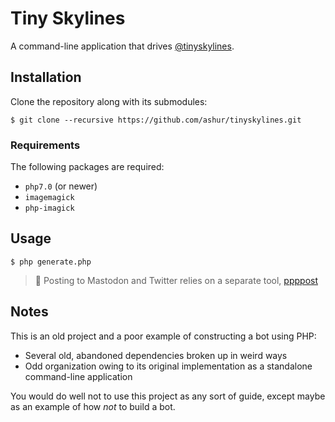 # Tiny Skylines

A command-line application that drives [@tinyskylines](https://twitter.com/tinyskylines).

## Installation

Clone the repository along with its submodules:

```
$ git clone --recursive https://github.com/ashur/tinyskylines.git
```

### Requirements

The following packages are required:

- `php7.0` (or newer)
- `imagemagick`
- `php-imagick`

## Usage

```
$ php generate.php
```

> 👻 Posting to Mastodon and Twitter relies on a separate tool, [ppppost](https://github.com/ashur/ppppost)

## Notes

This is an old project and a poor example of constructing a bot using PHP:

- Several old, abandoned dependencies broken up in weird ways
- Odd organization owing to its original implementation as a standalone command-line application

You would do well not to use this project as any sort of guide, except maybe as an example of how _not_ to build a bot.
